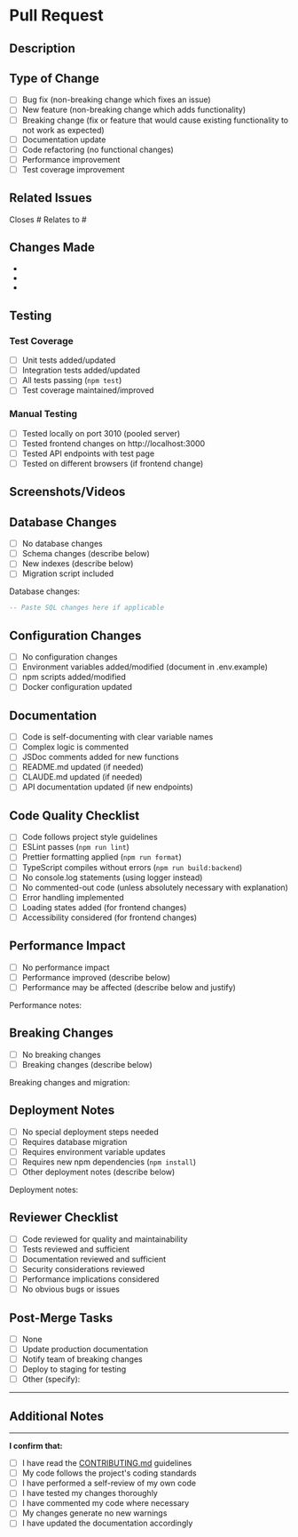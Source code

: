 # Pull Request

## Description
<!-- Provide a clear and concise description of your changes -->


## Type of Change
<!-- Mark the relevant option with an 'x' -->
- [ ] Bug fix (non-breaking change which fixes an issue)
- [ ] New feature (non-breaking change which adds functionality)
- [ ] Breaking change (fix or feature that would cause existing functionality to not work as expected)
- [ ] Documentation update
- [ ] Code refactoring (no functional changes)
- [ ] Performance improvement
- [ ] Test coverage improvement

## Related Issues
<!-- Link related issues here using #issue_number -->
Closes #
Relates to #

## Changes Made
<!-- List the main changes in this PR -->
-
-
-

## Testing
<!-- Describe the testing you've done -->

### Test Coverage
- [ ] Unit tests added/updated
- [ ] Integration tests added/updated
- [ ] All tests passing (`npm test`)
- [ ] Test coverage maintained/improved

### Manual Testing
<!-- Describe manual testing performed -->
- [ ] Tested locally on port 3010 (pooled server)
- [ ] Tested frontend changes on http://localhost:3000
- [ ] Tested API endpoints with test page
- [ ] Tested on different browsers (if frontend change)

## Screenshots/Videos
<!-- If applicable, add screenshots or videos demonstrating the changes -->


## Database Changes
<!-- If this PR includes database changes, describe them here -->
- [ ] No database changes
- [ ] Schema changes (describe below)
- [ ] New indexes (describe below)
- [ ] Migration script included

Database changes:
```sql
-- Paste SQL changes here if applicable
```

## Configuration Changes
<!-- Check if any configuration changes are needed -->
- [ ] No configuration changes
- [ ] Environment variables added/modified (document in .env.example)
- [ ] npm scripts added/modified
- [ ] Docker configuration updated

## Documentation
<!-- Ensure documentation is up to date -->
- [ ] Code is self-documenting with clear variable names
- [ ] Complex logic is commented
- [ ] JSDoc comments added for new functions
- [ ] README.md updated (if needed)
- [ ] CLAUDE.md updated (if needed)
- [ ] API documentation updated (if new endpoints)

## Code Quality Checklist
<!-- All items must be checked before merging -->
- [ ] Code follows project style guidelines
- [ ] ESLint passes (`npm run lint`)
- [ ] Prettier formatting applied (`npm run format`)
- [ ] TypeScript compiles without errors (`npm run build:backend`)
- [ ] No console.log statements (using logger instead)
- [ ] No commented-out code (unless absolutely necessary with explanation)
- [ ] Error handling implemented
- [ ] Loading states added (for frontend changes)
- [ ] Accessibility considered (for frontend changes)

## Performance Impact
<!-- Consider performance implications -->
- [ ] No performance impact
- [ ] Performance improved (describe below)
- [ ] Performance may be affected (describe below and justify)

Performance notes:


## Breaking Changes
<!-- If this introduces breaking changes, describe them and the migration path -->
- [ ] No breaking changes
- [ ] Breaking changes (describe below)

Breaking changes and migration:


## Deployment Notes
<!-- Any special considerations for deployment -->
- [ ] No special deployment steps needed
- [ ] Requires database migration
- [ ] Requires environment variable updates
- [ ] Requires new npm dependencies (`npm install`)
- [ ] Other deployment notes (describe below)

Deployment notes:


## Reviewer Checklist
<!-- For reviewers - do not edit -->
- [ ] Code reviewed for quality and maintainability
- [ ] Tests reviewed and sufficient
- [ ] Documentation reviewed and sufficient
- [ ] Security considerations reviewed
- [ ] Performance implications considered
- [ ] No obvious bugs or issues

## Post-Merge Tasks
<!-- Tasks to be done after merging, if any -->
- [ ] None
- [ ] Update production documentation
- [ ] Notify team of breaking changes
- [ ] Deploy to staging for testing
- [ ] Other (specify):

---

## Additional Notes
<!-- Any additional information reviewers should know -->


---

**I confirm that:**
- [ ] I have read the [CONTRIBUTING.md](../CONTRIBUTING.md) guidelines
- [ ] My code follows the project's coding standards
- [ ] I have performed a self-review of my own code
- [ ] I have tested my changes thoroughly
- [ ] I have commented my code where necessary
- [ ] My changes generate no new warnings
- [ ] I have updated the documentation accordingly
